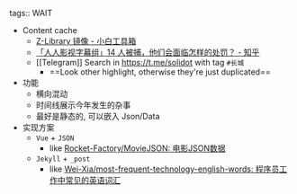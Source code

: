 tags:: WAIT

- Content cache
  - [Z-Library 镜像 - 小白工具箱](https://www.ooopn.com/tool/zlibrary/)
  - [「人人影视字幕组」14 人被捕，他们会面临怎样的处罚？ - 知乎](https://www.zhihu.com/question/442667356)
  - [[Telegram]] Search in https://t.me/solidot with tag `#长城`
    - ==Look other highlight, otherwise they're just duplicated==
- 功能
  - 横向混动
  - 时间线展示今年发生的杂事
  - 最好是静态的, 可以嵌入 Json/Data
- 实现方案
  - `Vue` + `JSON`
    - like [Rocket-Factory/MovieJSON: 电影JSON数据](https://github.com/Rocket-Factory/MovieJSON)
  - `Jekyll` + `_post`
    - like [Wei-Xia/most-frequent-technology-english-words: 程序员工作中常见的英语词汇](https://github.com/Wei-Xia/most-frequent-technology-english-words)